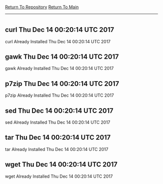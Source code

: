 [Return To Repository](https://github.com/deathbybandaid/piholeparser/)
[Return To Main](https://github.com/deathbybandaid/piholeparser/blob/master/RecentRunLogs/Mainlog.md)
____________________________________
# 
## curl Thu Dec 14 00:20:14 UTC 2017
curl Already Installed Thu Dec 14 00:20:14 UTC 2017
## gawk Thu Dec 14 00:20:14 UTC 2017
gawk Already Installed Thu Dec 14 00:20:14 UTC 2017
## p7zip Thu Dec 14 00:20:14 UTC 2017
p7zip Already Installed Thu Dec 14 00:20:14 UTC 2017
## sed Thu Dec 14 00:20:14 UTC 2017
sed Already Installed Thu Dec 14 00:20:14 UTC 2017
## tar Thu Dec 14 00:20:14 UTC 2017
tar Already Installed Thu Dec 14 00:20:14 UTC 2017
## wget Thu Dec 14 00:20:14 UTC 2017
wget Already Installed Thu Dec 14 00:20:14 UTC 2017
